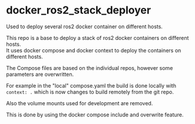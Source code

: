 # docker_ros2_stack_deployer
Used to deploy several ros2 docker container on different hosts.


This repo is a base to deploy a stack of ros2 docker containers on different hosts.  
It uses docker compose and docker context to deploy the containers on different hosts.

The Compose files are based on the individual repos, however some parameters are overwritten.

For example in the "local" compose.yaml the build is done locally with `context: .` which is now changes to build remotely from the git repo.

Also the volume mounts used for development are removed.

This is done by using the docker compose include and overwrite feature.

